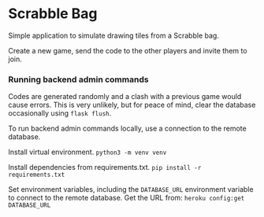Scrabble Bag
============

Simple application to simulate drawing tiles from a Scrabble bag.

Create a new game, send the code to the other players and invite them to join.


### Running backend admin commands

Codes are generated randomly and a clash with a previous game would cause errors.  This is very unlikely, but for peace of mind, clear the database occasionally using `flask flush`.

To run backend admin commands locally, use a connection to the remote database.

Install virtual environment. `python3 -m venv venv`

Install dependencies from requirements.txt. `pip install -r requirements.txt`

Set environment variables, including the `DATABASE_URL` environment variable to connect to the remote database. Get the URL from: `heroku config:get DATABASE_URL`
